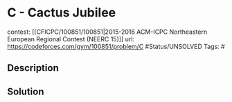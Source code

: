 # C - Cactus Jubilee

contest: [[CFICPC/100851/100851|2015-2016 ACM-ICPC Northeastern European Regional Contest (NEERC 15)]]
url: https://codeforces.com/gym/100851/problem/C
#Status/UNSOLVED
Tags: #

## Description

## Solution

